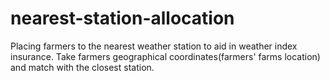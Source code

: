# nearest-station-allocation
Placing farmers to the nearest weather station to aid in weather index insurance. Take farmers geographical coordinates(farmers' farms location) and match with the closest station.
